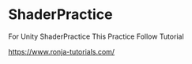 # ShaderPractice
For Unity ShaderPractice
This Practice Follow Tutorial

https://www.ronja-tutorials.com/
